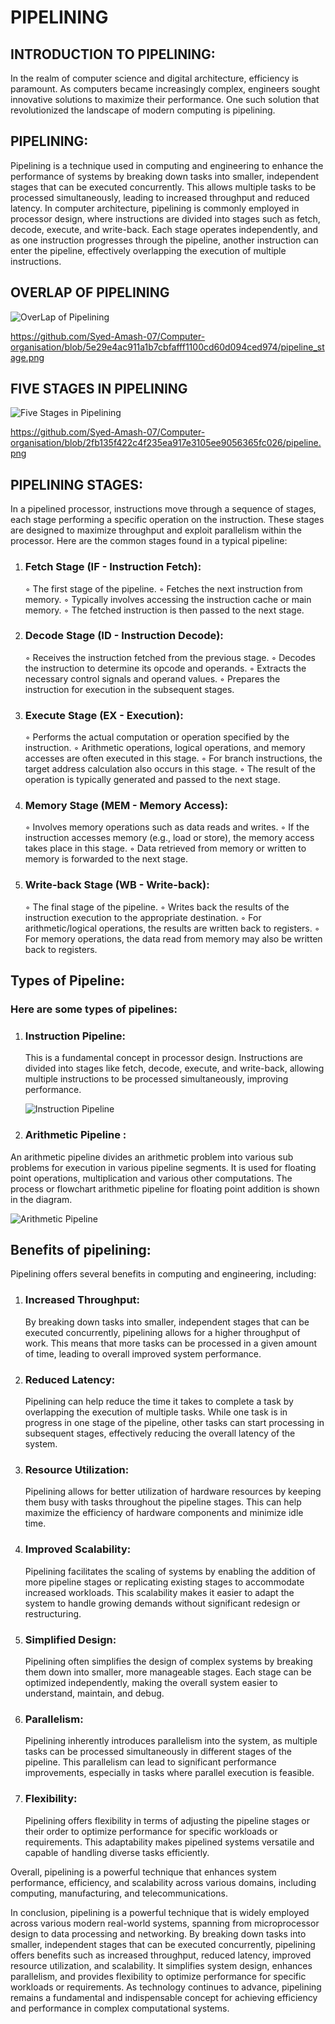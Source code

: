 # PIPELINING


## INTRODUCTION TO PIPELINING: 

In the realm of computer science and digital architecture, efficiency is paramount. As computers became increasingly complex, engineers sought innovative solutions to maximize their performance. One such solution that revolutionized the landscape of modern computing is pipelining.


## PIPELINING:
           
Pipelining is a technique used in computing and engineering to enhance the performance of systems by breaking down tasks into smaller, independent stages that can be executed concurrently. This allows multiple tasks to be processed simultaneously, leading to increased throughput and reduced latency. In computer architecture, pipelining is commonly employed in processor design, where instructions are divided into stages such as fetch, decode, execute, and write-back. Each stage operates independently, and as one instruction progresses through the pipeline, another instruction can enter the pipeline, effectively overlapping the execution of multiple instructions.

## OVERLAP OF PIPELINING
![OverLap of Pipelining](pipeline_stage.png)

https://github.com/Syed-Amash-07/Computer-organisation/blob/5e29e4ac911a1b7cbfafff1100cd60d094ced974/pipeline_stage.png

## FIVE STAGES IN PIPELINING
![Five Stages in Pipelining](pipeline.png)

https://github.com/Syed-Amash-07/Computer-organisation/blob/2fb135f422c4f235ea917e3105ee9056365fc026/pipeline.png



## PIPELINING STAGES:

In a pipelined processor, instructions move through a sequence of stages, each stage performing a specific operation on the instruction. These stages are designed to maximize throughput and exploit parallelism within the processor. Here are the common stages found in a typical pipeline:

1. ### Fetch Stage (IF - Instruction Fetch):
    ◦ The first stage of the pipeline.
    ◦ Fetches the next instruction from memory.
    ◦ Typically involves accessing the instruction cache or main memory.
    ◦ The fetched instruction is then passed to the next stage.
2. ### Decode Stage (ID - Instruction Decode):
   ◦ Receives the instruction fetched from the previous stage.
   ◦ Decodes the instruction to determine its opcode and operands.
   ◦ Extracts the necessary control signals and operand values.
   ◦ Prepares the instruction for execution in the subsequent stages.
3. ### Execute Stage (EX - Execution):
   ◦ Performs the actual computation or operation specified by the instruction.
   ◦ Arithmetic operations, logical operations, and memory accesses are often executed in this stage.
   ◦ For branch instructions, the target address calculation also occurs in this stage.
   ◦ The result of the operation is typically generated and passed to the next stage.
4. ### Memory Stage (MEM - Memory Access):
   ◦ Involves memory operations such as data reads and writes.
   ◦ If the instruction accesses memory (e.g., load or store), the memory access takes place in this stage.
   ◦ Data retrieved from memory or written to memory is forwarded to the next stage.
5. ### Write-back Stage (WB - Write-back):
   ◦ The final stage of the pipeline.
   ◦ Writes back the results of the instruction execution to the appropriate destination.
   ◦ For arithmetic/logical operations, the results are written back to registers.
   ◦ For memory operations, the data read from memory may also be written back to registers.

## Types of Pipeline:

### Here are some types of pipelines:

1. ### Instruction Pipeline:
   This is a fundamental concept in processor design. Instructions are divided into stages like fetch, decode, execute, and write-back, allowing multiple instructions to be processed simultaneously, improving performance.

   ![Instruction Pipeline](instruction.jpg)

2. ### Arithmetic Pipeline :
  An arithmetic pipeline divides an arithmetic problem into various sub problems for execution in various pipeline segments. 
It is used for floating point operations, multiplication and various other computations. The process or flowchart arithmetic 
pipeline for floating point addition is shown in the diagram.

![Arithmetic Pipeline](arithmetic.jpg)

## Benefits of pipelining:

Pipelining offers several benefits in computing and engineering, including:

  1. ### Increased Throughput:
      By breaking down tasks into smaller, independent stages that can be executed concurrently, pipelining allows for a higher throughput of work. This means that more tasks can be processed in a given amount of time, leading to overall improved system performance.
  2. ### Reduced Latency:
     Pipelining can help reduce the time it takes to complete a task by overlapping the execution of multiple tasks. While one task is in progress in one stage of the pipeline, other tasks can start processing in subsequent stages, effectively reducing the overall latency of the system.
  3. ### Resource Utilization:
     Pipelining allows for better utilization of hardware resources by keeping them busy with tasks throughout the pipeline stages. This can help maximize the efficiency of hardware components and minimize idle time.
  4. ### Improved Scalability:
     Pipelining facilitates the scaling of systems by enabling the addition of more pipeline stages or replicating existing stages to accommodate increased workloads. This scalability makes it easier to adapt the system to handle growing demands without significant redesign or restructuring.
  5. ### Simplified Design:
      Pipelining often simplifies the design of complex systems by breaking them down into smaller, more manageable stages. Each stage can be optimized independently, making the overall system easier to understand, maintain, and debug.
  6. ### Parallelism:
      Pipelining inherently introduces parallelism into the system, as multiple tasks can be processed simultaneously in different stages of the pipeline. This parallelism can lead to significant performance improvements, especially in tasks where parallel execution is feasible.
  7. ### Flexibility:
      Pipelining offers flexibility in terms of adjusting the pipeline stages or their order to optimize performance for specific workloads or requirements. This adaptability makes pipelined systems versatile and capable of handling diverse tasks efficiently.

Overall, pipelining is a powerful technique that enhances system performance, efficiency, and scalability across various domains, including computing, manufacturing, and telecommunications.


In conclusion, pipelining is a powerful technique that is widely employed across various modern real-world systems, spanning from microprocessor design to data processing and networking. By breaking down tasks into smaller, independent stages that can be executed concurrently, pipelining offers benefits such as increased throughput, reduced latency, improved resource utilization, and scalability. It simplifies system design, enhances parallelism, and provides flexibility to optimize performance for specific workloads or requirements. As technology continues to advance, pipelining remains a fundamental and indispensable concept for achieving efficiency and performance in complex computational systems.
